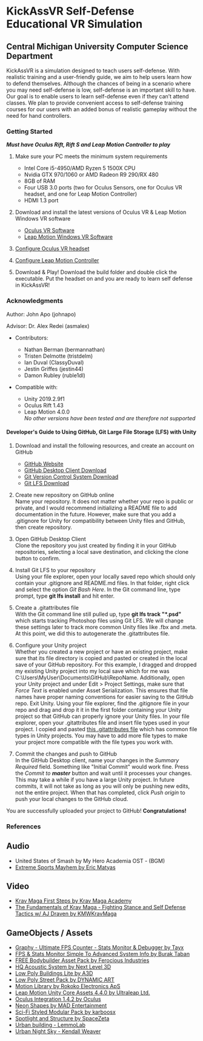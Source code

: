 # **KickAssVR Self-Defense Educational VR Simulation**
## Central Michigan University Computer Science Department

KickAssVR is a simulation designed to teach users self-defense. With realistic training and a user-friendly guide, we aim to help users learn how to defend themselves. Although the chances of being in a scenario where you may need self-defense is low, self-defense is an important skill to have. Our goal is to enable users to learn self-defense even if they can’t attend classes. We plan to provide convenient access to self-defense training courses for our users with an added bonus of realistic gameplay without the need for hand controllers.

### Getting Started
**_Must have Oculus Rift, Rift S and Leap Motion Controller to play_**
1. Make sure your PC meets the minimum system requirements<br />
    - Intel Core i5-4950/AMD Ryzen 5 1500X CPU
    - Nvidia GTX 970/1060 or AMD Radeon R9 290/RX 480
    - 8GB of RAM
    - Four USB 3.0 ports (two for Oculus Sensors, one for Oculus VR headset, and one for Leap Motion Controller)
    - HDMI 1.3 port

2. Download and install the latest versions of Oculus VR & Leap Motion Windows VR software<br />
    - [Oculus VR Software](https://www.oculus.com/setup/#rift-s-setup)
    - [Leap Motion Windows VR Software](https://developer.leapmotion.com/vr-setup)

3. [Configure Oculus VR headset](https://www.pcmag.com/how-to/how-to-set-up-the-oculus-rift)<br />

4. [Configure Leap Motion Controller](https://developer.leapmotion.com/vr-setup/oculusrift)<br />

5. Download & Play!
  Download the build folder and double click the executable. Put the headset on and you are ready to learn self defense in KickAssVR!

### Acknowledgments
Author:
John Apo (johnapo)

Advisor:
Dr. Alex Redei (asmalex)

* Contributors:
    * Nathan Berman (bermannathan)
    * Tristen Delmotte (tristdelm)
    * Ian Duval (ClassyDuval)
    * Jestin Griffes (jestin44)
    * Damon Rubley (ruble1dl)

* Compatible with:
    * Unity 2019.2.9f1
    * Oculus Rift 1.43
    * Leap Motion 4.0.0<br />
*No other versions have been tested and are therefore not supported*

#### Developer's Guide to Using GitHub, Git Large File Storage (LFS) with Unity
1. Download and install the following resources, and create an account on GitHub<br />
    - [GitHub Website](https://github.com/)
    - [GitHub Desktop Client Download](https://desktop.github.com/)
    - [Git Version Control System Download](https://git-scm.com/)
    - [Git LFS Download](https://git-lfs.github.com/)

2. Create new repository on GitHub online<br />
  Name your repository. It does not matter whether your repo is public or private, and I would recommend initializing a README file to add      documentation in the future. However, make sure that you add a .gitignore for Unity for compatibility between Unity files and GitHub, then create repository.

3. Open GitHub Desktop Client<br />
  Clone the repository you just created by finding it in your GitHub repositories, selecting a local save destination, and clicking the clone button to confirm.
  
4. Install Git LFS to your repository<br />
  Using your file explorer, open your locally saved repo which should only contain your .gitignore and README.md files. In that folder, right click and select the option _Git Bash Here_. In the Git command line, type prompt, type **git lfs install** and hit enter.

5. Create a .gitattributes file<br />
  With the Git command line still pulled up, type **git lfs track "*.psd"** which starts tracking Photoshop files using Git LFS. We will change these settings later to track more common Unity files like .fbx and .meta. At this point, we did this to autogenerate the .gitattributes file.
  
6. Configure your Unity project<br />
  Whether you created a new project or have an existing project, make sure that its file directory is copied and pasted or created in the  local save of your GitHub repository. For this example, I dragged and dropped my existing Unity project into my local save which for me was C:\Users\MyUser\Documents\GitHub\RepoName. Additionally, open your Unity project and under Edit > Project Settings, make sure that _Force Text_ is enabled under Asset Serialization. This ensures that file names have proper naming conventions for easier saving to the GitHub repo. Exit Unity. Using your file explorer, find the .gitignore file in your repo and drag and drop it it in the first folder containing your Unity project so that GitHub can properly ignore your Unity files. In your file explorer, open your .gitattributes file and insert file types used in your project. I copied and pasted [this .gitattributes file](https://gist.github.com/Srfigie/77b5c15bc5eb61733a74d34d10b3ed87) which has common file types in Unity projects. You may have to add more file types to make your project more compatible with the file types you work with.

7. Commit the changes and push to GitHub<br />
  In the GitHub Desktop client, name your changes in the _Summary Required_ field. Something like "Initial Commit" would work fine. Press the _Commit to **master**_ button and wait until it processes your changes. This may take a while if you have a large Unity project. In future commits, it will not take as long as you will only be pushing new edits, not the entire project. When that has completed, click _Push origin_ to push your local changes to the GitHub cloud.
  
You are successfully uploaded your project to GitHub! **Congratulations!**

### References

## Audio
- United States of Smash by My Hero Academia OST - (BGM)
- [Extreme Sports Mayhem by Eric Matyas](https://soundimage.org/sports/)
 
## Video
- [Krav Maga First Steps by Krav Maga Academy](https://www.youtube.com/watch?v=K9e9OjOEFWo)
- [The Fundamentals of Krav Maga - Fighting Stance and Self Defense Tactics w/ AJ Draven by KMWKravMaga](https://www.youtube.com/watch?v=JfGPhSKMHE4)

## GameObjects / Assets
- [Graphy - Ultimate FPS Counter - Stats Monitor & Debugger by Tayx](https://assetstore.unity.com/detail/tools/gui/graphy-ultimate-fps-counter-stats-monitor-debugger-105778)
- [FPS & Stats Monitor Simple To Advanced System Info by Burak Taban](https://assetstore.unity.com/detail/tools/gui/fps-stats-monitor-simple-to-advanced-system-info-69031)
- [FREE Bodybuilder Asset Pack by Ferocious Industries](https://assetstore.unity.com/packages/3d/props/free-bodybuilder-asset-pack-130940)
- [HQ Acoustic System by Next Level 3D](https://assetstore.unity.com/packages/3d/props/electronics/hq-acoustic-system-41886)
- [Low Poly Buildings Lite by A3D](https://assetstore.unity.com/packages/3d/environments/low-poly-buildings-lite-98836)
- [Low Poly Street Pack by DYNAMIC ART](https://assetstore.unity.com/packages/3d/environments/urban/low-poly-street-pack-67475)
- [Motion Library by Rokoko Electronics ApS](https://assetstore.unity.com/motion-library)
- [Leap Motion Unity Core Assets 4.4.0 by Ultraleap Ltd.](https://developer.leapmotion.com/unity/#5436356)
- [Oculus Integration 1.4.2 by Oculus](https://assetstore.unity.com/packages/tools/integration/oculus-integration-82022)
- [Neon Shapes by MAD Entertainment](https://assetstore.unity.com/packages/2d/textures-materials/neon-shapes-61454)
- [Sci-Fi Styled Modular Pack by karboosx](https://assetstore.unity.com/packages/3d/environments/sci-fi/sci-fi-styled-modular-pack-82913)
- [Spotlight and Structure by SpaceZeta](https://assetstore.unity.com/packages/3d/props/interior/spotlight-and-structure-141453)
- [Urban building - LemmoLab](https://assetstore.unity.com/packages/3d/props/exterior/urban-building-130318)
- [Urban Night Sky - Kendall Weaver](https://assetstore.unity.com/packages/2d/textures-materials/sky/urban-night-sky-134468)
